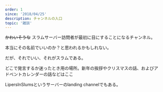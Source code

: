 ```yaml
---
order: 1
since: '2018/04/25'
description: チャンネルの入口
topic: '雑談'
---
```


~~かわいそうな~~ スラムサーバー訪問者が最初に目にすることになるチャンネル。

本当にその名前でいいのか？と思われるかもしれない。

だが、それでいい、それがスラムである。

どこで発言するか迷ったとき用の場所。新年の挨拶やクリスマスの話、およびアドベントカレンダーの話などはここ

LipersInSlumsというサーバーのlanding channelでもある。